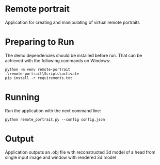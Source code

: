 # Remote portrait

Application for creating and manipulating of virtual remote portraits

# Preparing to Run
The demo dependencies should be installed before run. That can be achieved with the following commands on Windows:

```
python -m venv remote-portrait
.\remote-portrait\Scripts\activate
pip install -r requirements.txt
```

# Running

Run the application with the next command line:

```
python remote_portrait.py --config config.json
```

# Output
Application outputs an .obj file with reconstructed 3d model of a head from single input image and window with rendered 3d model
